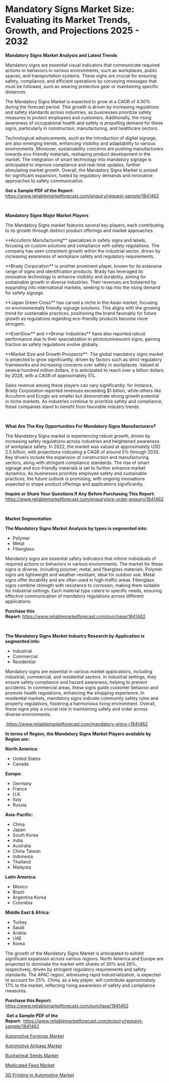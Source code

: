 <p><h1>Mandatory Signs Market Size: Evaluating its Market Trends, Growth, and Projections 2025 - 2032</h1></p><p><strong>Mandatory Signs Market Analysis and Latest Trends</strong></p>
<p><p>Mandatory signs are essential visual indicators that communicate required actions or behaviors in various environments, such as workplaces, public spaces, and transportation systems. These signs are crucial for ensuring safety, compliance, and efficient operations by conveying messages that must be followed, such as wearing protective gear or maintaining specific distances.</p><p>The Mandatory Signs Market is expected to grow at a CAGR of 4.00% during the forecast period. This growth is driven by increasing regulations and safety standards across industries, as businesses prioritize safety measures to protect employees and customers. Additionally, the rising awareness of occupational health and safety is propelling demand for these signs, particularly in construction, manufacturing, and healthcare sectors. </p><p>Technological advancements, such as the introduction of digital signage, are also emerging trends, enhancing visibility and adaptability to various environments. Moreover, sustainability concerns are pushing manufacturers towards eco-friendly materials, reshaping product development in the market. The integration of smart technology into mandatory signage is anticipated to improve compliance and real-time updates, further stimulating market growth. Overall, the Mandatory Signs Market is poised for significant expansion, fueled by regulatory demands and innovative approaches to safety communication.</p></p>
<p><strong>Get a Sample PDF of the Report:&nbsp;</strong> <a href="https://www.reliablemarketforecast.com/enquiry/request-sample/1841462?utm_campaign=2195&utm_medium=2&utm_source=Github&utm_content=ia&utm_term=05022025&utm_id=mandatory-signs">https://www.reliablemarketforecast.com/enquiry/request-sample/1841462</a></p>
<p>&nbsp;</p>
<p><strong>Mandatory Signs Major Market Players</strong></p>
<p><p>The Mandatory Signs market features several key players, each contributing to its growth through distinct product offerings and market approaches. </p><p>**Accuform Manufacturing** specializes in safety signs and labels, focusing on custom solutions and compliance with safety regulations. The company has seen consistent growth within the industrial sector, driven by increasing awareness of workplace safety and regulatory requirements. </p><p>**Brady Corporation** is another prominent player, known for its extensive range of signs and identification products. Brady has leveraged its innovative technology to enhance visibility and durability, aiming for sustainable growth in diverse industries. Their revenues are bolstered by expanding into international markets, seeking to tap into the rising demand for safety signage.</p><p>**Japan Green Cross** has carved a niche in the Asian market, focusing on environmentally friendly signage solutions. This aligns with the growing trend for sustainable practices, positioning the brand favorably for future growth as regulations regarding eco-friendly products become more stringent.</p><p>**EverGlow** and **Brimar Industries** have also reported robust performance due to their specialization in photoluminescent signs, gaining traction as safety regulations evolve globally.</p><p>**Market Size and Growth Prospects**: The global mandatory signs market is projected to grow significantly, driven by factors such as strict regulatory frameworks and increasing concerns over safety in workplaces. Valued at several hundred million dollars, it is anticipated to reach over a billion dollars by 2028, with a CAGR of approximately 5%.</p><p>Sales revenue among these players can vary significantly: for instance, Brady Corporation reported revenues exceeding $1 billion, while others like Accuform and Ecoglo are smaller but demonstrate strong growth potential in niche markets. As industries continue to prioritize safety and compliance, these companies stand to benefit from favorable industry trends.</p></p>
<p>&nbsp;</p>
<p><strong>What Are The Key Opportunities For Mandatory Signs Manufacturers?</strong></p>
<p><p>The Mandatory Signs market is experiencing robust growth, driven by increasing safety regulations across industries and heightened awareness of workplace safety. In 2022, the market was valued at approximately USD 2.5 billion, with projections indicating a CAGR of around 5% through 2030. Key drivers include the expansion of construction and manufacturing sectors, along with stringent compliance standards. The rise of smart signage and eco-friendly materials is set to further enhance market dynamics. As businesses prioritize employee safety and sustainable practices, the future outlook is promising, with ongoing innovations expected to shape product offerings and applications significantly.</p></p>
<p><strong>Inquire or Share Your Questions If Any Before Purchasing This Report:</strong> <a href="https://www.reliablemarketforecast.com/enquiry/pre-order-enquiry/1841462?utm_campaign=2195&utm_medium=2&utm_source=Github&utm_content=ia&utm_term=05022025&utm_id=mandatory-signs">https://www.reliablemarketforecast.com/enquiry/pre-order-enquiry/1841462</a></p>
<p>&nbsp;</p>
<p><strong>Market Segmentation</strong></p>
<p><strong>The Mandatory Signs Market Analysis by types is segmented into:</strong></p>
<p><ul><li>Polymer</li><li>Metal</li><li>Fiberglass</li></ul></p>
<p><p>Mandatory signs are essential safety indicators that inform individuals of required actions or behaviors in various environments. The market for these signs is diverse, including polymer, metal, and fiberglass materials. Polymer signs are lightweight and weather-resistant, ideal for outdoor use. Metal signs offer durability and are often used in high-traffic areas. Fiberglass signs combine strength with resistance to corrosion, making them suitable for industrial settings. Each material type caters to specific needs, ensuring effective communication of mandatory regulations across different applications.</p></p>
<p><strong>Purchase this Report:&nbsp;</strong><a href="https://www.reliablemarketforecast.com/purchase/1841462?utm_campaign=2195&utm_medium=2&utm_source=Github&utm_content=ia&utm_term=05022025&utm_id=mandatory-signs">https://www.reliablemarketforecast.com/purchase/1841462</a></p>
<p>&nbsp;</p>
<p><strong>The Mandatory Signs Market Industry Research by Application is segmented into:</strong></p>
<p><ul><li>Industrial</li><li>Commercial</li><li>Residential</li></ul></p>
<p><p>Mandatory signs are essential in various market applications, including industrial, commercial, and residential sectors. In industrial settings, they ensure safety compliance and hazard awareness, helping to prevent accidents. In commercial areas, these signs guide customer behavior and promote health regulations, enhancing the shopping experience. In residential markets, mandatory signs indicate community safety rules and property regulations, fostering a harmonious living environment. Overall, these signs play a crucial role in maintaining safety and order across diverse environments.</p></p>
<p><a href="https://www.reliablemarketforecast.com/mandatory-signs-r1841462?utm_campaign=2195&utm_medium=2&utm_source=Github&utm_content=ia&utm_term=05022025&utm_id=mandatory-signs">&nbsp;https://www.reliablemarketforecast.com/mandatory-signs-r1841462</a></p>
<p><strong>In terms of Region, the Mandatory Signs Market Players available by Region are:</strong></p>
<p>
    <p> <strong> North America: </strong>
        <ul>
            <li>United States</li>
            <li>Canada</li>
        </ul>
        </p> 
    <p> <strong> Europe: </strong>
        <ul>
            <li>Germany</li>
            <li>France</li>
            <li>U.K.</li>
            <li>Italy</li>
            <li>Russia</li>
        </ul>
        </p> 
    <p> <strong> Asia-Pacific: </strong>
        <ul>
            <li>China</li>
            <li>Japan</li>
            <li>South Korea</li>
            <li>India</li>
            <li>Australia</li>
            <li>China Taiwan</li>
            <li>Indonesia</li>
            <li>Thailand</li>
            <li>Malaysia</li>
        </ul>
        </p> 
    <p> <strong> Latin America: </strong>
        <ul>
            <li>Mexico</li>
            <li>Brazil</li>
            <li>Argentina Korea</li>
            <li>Colombia</li>
        </ul>
        </p> 
    <p> <strong> Middle East & Africa: </strong>
        <ul>
            <li>Turkey</li>
            <li>Saudi</li>
            <li>Arabia</li>
            <li>UAE</li>
            <li>Korea</li>
        </ul>
    </p>
    </p>
<p><p>The growth of the Mandatory Signs Market is anticipated to exhibit significant expansion across various regions. North America and Europe are projected to dominate the market with shares of 30% and 28%, respectively, driven by stringent regulatory requirements and safety standards. The APAC region, witnessing rapid industrialization, is expected to account for 25%. China, as a key player, will contribute approximately 17% to the market, reflecting rising awareness of safety and compliance measures.</p></p>
<p><strong>Purchase this Report: </strong><a href="https://www.reliablemarketforecast.com/purchase/1841462?utm_campaign=2195&utm_medium=2&utm_source=Github&utm_content=ia&utm_term=05022025&utm_id=mandatory-signs">https://www.reliablemarketforecast.com/purchase/1841462</a></p>
<p>&nbsp;<strong>Get a Sample PDF of the Report:&nbsp;&nbsp;</strong><a href="https://www.reliablemarketforecast.com/enquiry/request-sample/1841462?utm_campaign=2195&utm_medium=2&utm_source=Github&utm_content=ia&utm_term=05022025&utm_id=mandatory-signs">https://www.reliablemarketforecast.com/enquiry/request-sample/1841462</a></p>
<p><strong></strong></p>
<p><p><a href="https://www.linkedin.com/pulse/driving-forces-global-automotive-forgings-market-trends-zr7zc?utm_campaign=2195&utm_medium=2&utm_source=Github&utm_content=ia&utm_term=05022025&utm_id=mandatory-signs">Automotive Forgings Market</a></p><p><a href="https://www.linkedin.com/pulse/automotive-airbags-industry-forecast-future-growth-valuation-iu7dc?utm_campaign=2195&utm_medium=2&utm_source=Github&utm_content=ia&utm_term=05022025&utm_id=mandatory-signs">Automotive Airbags Market</a></p><p><a href="https://www.linkedin.com/pulse/projected-cagr-129-buckwheat-seeds-market-analysis-report-j5jrc?utm_campaign=2195&utm_medium=2&utm_source=Github&utm_content=ia&utm_term=05022025&utm_id=mandatory-signs">Buckwheat Seeds Market</a></p><p><a href="https://www.linkedin.com/pulse/medicated-feed-industry-report-examines-recent-innovations-hsouc?utm_campaign=2195&utm_medium=2&utm_source=Github&utm_content=ia&utm_term=05022025&utm_id=mandatory-signs">Medicated Feed Market</a></p><p><a href="https://www.linkedin.com/pulse/3d-printing-automotive-market-size-set-grow-rapidly-over-8uomc?utm_campaign=2195&utm_medium=2&utm_source=Github&utm_content=ia&utm_term=05022025&utm_id=mandatory-signs">3D Printing in Automotive Market</a></p></p>